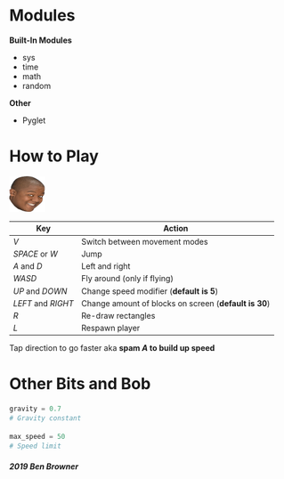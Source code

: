
# Modules 
**Built-In Modules**
- sys
- time
- math
- random

**Other**
- Pyglet

# How to Play 

![OOH a picture](cory_64x64.png)


Key | Action
---|---
_V_ | Switch between movement modes
_SPACE_ or _W_ | Jump
_A_ and _D_ | Left and right
 _WASD_ | Fly around (only if flying)
_UP_ and _DOWN_ | Change speed modifier (**default is 5**)
_LEFT_ and _RIGHT_ | Change amount of blocks on screen (**default is 30**)
_R_ | Re-draw rectangles
_L_ | Respawn player

Tap direction to go faster aka
**spam _A_ to build up speed**

# Other Bits and Bob
```python
gravity = 0.7
# Gravity constant

max_speed = 50
# Speed limit
```
##### 2019 Ben Browner
